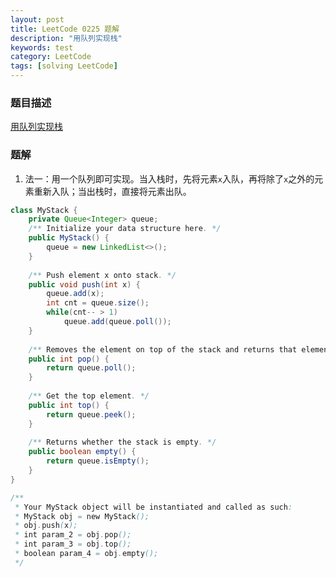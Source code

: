 ```yaml
---
layout: post
title: LeetCode 0225 题解
description: "用队列实现栈"
keywords: test
category: LeetCode
tags: [solving LeetCode]
---
```


### 题目描述
[用队列实现栈](https://leetcode-cn.com/problems/implement-stack-using-queues/)

### 题解
1. 法一：用一个队列即可实现。当入栈时，先将元素`x`入队，再将除了`x`之外的元素重新入队；当出栈时，直接将元素出队。
```java
class MyStack {
    private Queue<Integer> queue;
    /** Initialize your data structure here. */
    public MyStack() {
        queue = new LinkedList<>();
    }
    
    /** Push element x onto stack. */
    public void push(int x) {
        queue.add(x);
        int cnt = queue.size();
        while(cnt-- > 1)
            queue.add(queue.poll());
    }
    
    /** Removes the element on top of the stack and returns that element. */
    public int pop() {
        return queue.poll();
    }
    
    /** Get the top element. */
    public int top() {
        return queue.peek();
    }
    
    /** Returns whether the stack is empty. */
    public boolean empty() {
        return queue.isEmpty();
    }
}

/**
 * Your MyStack object will be instantiated and called as such:
 * MyStack obj = new MyStack();
 * obj.push(x);
 * int param_2 = obj.pop();
 * int param_3 = obj.top();
 * boolean param_4 = obj.empty();
 */
```